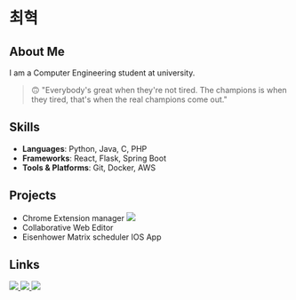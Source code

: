 # 최혁
## About Me
I am a Computer Engineering student at university.

> 🙃 "Everybody's great when they're not tired. The champions is when they tired, that's when the real champions come out."

## Skills
- **Languages**: Python, Java, C, PHP
- **Frameworks**: React, Flask, Spring Boot
- **Tools & Platforms**: Git, Docker, AWS

## Projects
- Chrome Extension manager <a href="https://chromewebstore.google.com/detail/extension-manager/mjbafigngmefpifdgkjolhngfllenelj" target="_blank"><img src="https://img.shields.io/badge/chromewebstore-4285F4?style=for-the-badge&logo=chromewebstore&logoColor=white"></a><br>
- Collaborative Web Editor
- Eisenhower Matrix scheduler IOS App


## Links
<a href="https://mail.google.com/mail/?view=cm&amp;fs=1&amp;to=choihyeok02@gmail.com" target="_blank">
<img src="https://img.shields.io/badge/gmail-EA4335?style=for-the-badge&logo=gmail&logoColor=white">
</a>
<a href="https://billowy-secure-66c.notion.site/6e829b3a84ef4272be8375d577823b5b" target="_blank">
<img src="https://img.shields.io/badge/notion-000000?style=for-the-badge&logo=Notion&logoColor=white">
</a>
<a href="https://hyeoksdevblog.netlify.app/" target="_blank">
<img src="https://img.shields.io/badge/Blog-FFD54D?style=for-the-badge&logo=bricks&logoColor=white">
</a>




<!--
**uzchss22/uzchss22** is a ✨ _special_ ✨ repository because its `README.md` (this file) appears on your GitHub profile.

Here are some ideas to get you started:

- 🔭 I’m currently working on ...
- 🌱 I’m currently learning ...
- 👯 I’m looking to collaborate on ...
- 🤔 I’m looking for help with ...
- 💬 Ask me about ...
- 📫 How to reach me: ...
- 😄 Pronouns: ...
- ⚡ Fun fact: ...
-->
